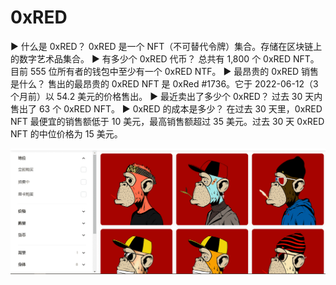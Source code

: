 # 0xRED

▶ 什么是 0xRED？
0xRED 是一个 NFT（不可替代令牌）集合。存储在区块链上的数字艺术品集合。
▶ 有多少个 0xRED 代币？
总共有 1,800 个 0xRED NFT。目前 555 位所有者的钱包中至少有一个 0xRED NTF。
▶ 最昂贵的 0xRED 销售是什么？
售出的最昂贵的 0xRED NFT 是 0xRed #1736。它于 2022-06-12（3 个月前）以 54.2 美元的价格售出。
▶ 最近卖出了多少个 0xRED？
过去 30 天内售出了 63 个 0xRED NFT。
▶ 0xRED 的成本是多少？
在过去 30 天里，0xRED NFT 最便宜的销售额低于 10 美元，最高销售额超过 35 美元。过去 30 天 0xRED NFT 的中位价格为 15 美元。

![nft](01.png)
